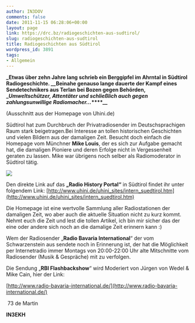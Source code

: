 ```yaml
---
author: IN3DOV
comments: false
date: 2011-11-15 06:28:06+00:00
layout: page
link: https://drc.bz/radiogeschichten-aus-sudtirol/
slug: radiogeschichten-aus-sudtirol
title: Radiogeschichten aus Südtirol
wordpress_id: 3891
tags:
- Allgemein
---
```


**_Etwas über zehn Jahre lang schrieb ein Berggipfel im Ahrntal in Südtirol Radiogeschichte. _****_Beinahe genauso lange dauerte der Kampf eines Sendetechnikers aus Terlan bei Bozen gegen Behörden, _****_Umweltschützer, Attentäter und schließlich auch gegen zahlungsunwillige Radiomacher…_****__**

(Ausschnitt aus der Homepage von Uhini.de)

Südtirol hat zum Durchbruch der Privatradiosender im Deutschsprachigen Raum stark beigetragen.Bei Interesse an tollen historischen Geschichten und vielen Bildern aus der damaligen Zeit. Besucht doch einfach die Homepage vom Münchner **Mike Louis**, der es sich zur Aufgabe gemacht hat, die damaligen Pioniere und deren Erfolge nicht in Vergessenheit geraten zu lassen. Mike war übrigens noch selber als Radiomoderator in Südtirol tätig.

**[![](https://drc.bz/wp-content/uploads/2011/11/radiosued-300x192.jpg)](https://drc.bz/wp-content/uploads/2011/11/radiosued.jpg)**

Den direkte Link auf das **„Radio History Portal“** in Südtirol findet ihr unter folgendem Link: [http://www.uhini.de/uhini_sites/intern_suedtirol.htm](http://www.uhini.de/uhini_sites/intern_suedtirol.htm)

Die Homepage ist eine wertvolle Sammlung aller Radiostationen der damaligen Zeit, wo aber auch die aktuelle Situation nicht zu kurz kommt. Nehmt euch die Zeit und lest die tollen Artikel, ich bin mir sicher das der eine oder andere sich noch an die damalige Zeit erinnern kann :) 

Wem der Radiosender „**Radio Bavaria International**“ der vom Schwarzenstein aus sendete noch in Erinnerung ist, der hat die Möglichkeit per Internetradio immer Montags von 20:00-22:00 Uhr alte Mitschnitte vom Radiosender (Musik & Gespräche) mit zu verfolgen. 

Die Sendung „**RBI Flashbackshow**“ wird Moderiert von Jürgen von Wedel & Mike Cain, hier der Link:

[http://www.radio-bavaria-international.de/](http://www.radio-bavaria-international.de/)

 73 de Martin

**IN3EKH**
